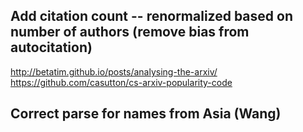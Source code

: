 ## Add citation count -- renormalized based on number of authors (remove bias from autocitation)

http://betatim.github.io/posts/analysing-the-arxiv/
https://github.com/casutton/cs-arxiv-popularity-code

## Correct parse for names from Asia (Wang)
